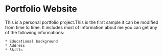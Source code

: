 # Portfolio Website

This is a personal portfolio project.This is the first sample it can be modified from time to time.
It includes most of information about me you can get any of the following informations:

    * Educational background
    * Address
    * Skills

